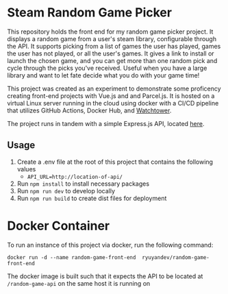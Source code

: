 # Steam Random Game Picker
This repository holds the front end for my random game picker project. It displays a random game from a user's steam library, configurable through the API. It supports picking from a list of games the user has played, games the user has not played, or all the user's games. It gives a link to install or launch the chosen game, and you can get more than one random pick and cycle through the picks you've received. Useful when you have a large library and want to let fate decide what you do with your game time!

This project was created as an experiment to demonstrate some proficency creating front-end projects with Vue.js and and Parcel.js.
It is hosted on a virtual Linux server running in the cloud using docker with a CI/CD pipeline that utilizes GitHub Actions, Docker Hub, and [Watchtower](https://github.com/containrrr/watchtower).

The project runs in tandem with a simple Express.js API, located [here](https://github.com/ryuyandev/random-game-api).

## Usage

1. Create a .env file at the root of this project that contains the following values
    - `API_URL=http://location-of-api/`
2. Run `npm install` to install necessary packages
3. Run `npm run dev` to develop locally
4. Run `npm run build` to create dist files for deployment

# Docker Container

To run an instance of this project via docker, run the following command:

```
docker run -d --name random-game-front-end  ryuyandev/random-game-front-end
```

The docker image is built such that it expects the API to be located at `/random-game-api` on the same host it is running on
